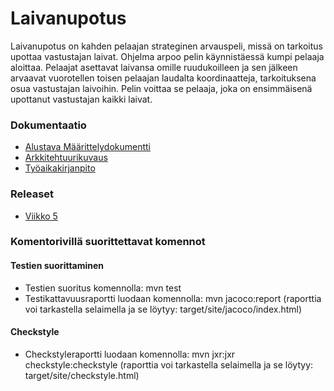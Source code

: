 # Laivanupotus

Laivanupotus on kahden pelaajan strateginen arvauspeli, missä on tarkoitus upottaa vastustajan laivat. Ohjelma arpoo pelin käynnistäessä kumpi pelaaja aloittaa. Pelaajat asettavat laivansa omille ruudukoilleen ja sen jälkeen arvaavat vuorotellen toisen pelaajan laudalta koordinaatteja, tarkoituksena osua vastustajan laivoihin. Pelin voittaa se pelaaja, joka on ensimmäisenä upottanut vastustajan kaikki laivat. 
 
### Dokumentaatio
  * [Alustava Määrittelydokumentti](https://github.com/Maijjay/ot-harjoitustyo/blob/master/dokumentointi/m%C3%A4%C3%A4rittelydokumentti.md)
  * [Arkkitehtuurikuvaus](https://github.com/Maijjay/ot-harjoitustyo/blob/master/dokumentointi/Arkkitehtuurikuvaus.md) 
  * [Työaikakirjanpito](https://github.com/Maijjay/ot-harjoitustyo/blob/master/dokumentointi/tyoaikakirjanpito.md)


### Releaset
 * [Viikko 5](https://github.com/Maijjay/ot-harjoitustyo/releases/tag/viikko5)
 
### Komentorivillä suorittettavat komennot
 
  #### Testien suorittaminen
   * Testien suoritus komennolla: mvn test
   * Testikattavuusraportti luodaan komennolla: mvn jacoco:report (raporttia voi tarkastella selaimella ja se löytyy: target/site/jacoco/index.html)
  
  #### Checkstyle
   * Checkstyleraportti luodaan komennolla: mvn jxr:jxr checkstyle:checkstyle (raporttia voi tarkastella selaimella ja se löytyy: target/site/checkstyle.html)

  
  

